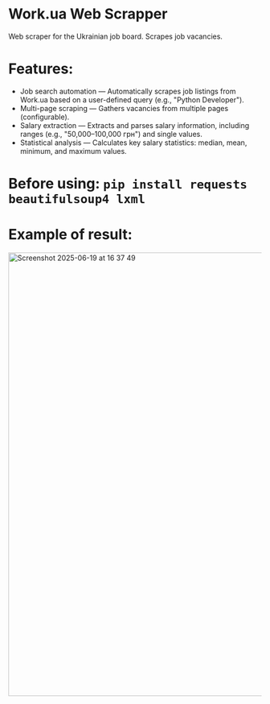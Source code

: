 # Work.ua Web Scrapper
Web scraper for the Ukrainian job board. Scrapes job vacancies.

# Features:
- Job search automation — Automatically scrapes job listings from Work.ua based on a user-defined query (e.g., "Python Developer").
- Multi-page scraping — Gathers vacancies from multiple pages (configurable).
- Salary extraction — Extracts and parses salary information, including ranges (e.g., "50,000–100,000 грн") and single values.
- Statistical analysis — Calculates key salary statistics: median, mean, minimum, and maximum values.

# Before using: `pip install requests beautifulsoup4 lxml`

# Example of result:
<img width="881" alt="Screenshot 2025-06-19 at 16 37 49" src="https://github.com/user-attachments/assets/c0faa2d9-a34c-4ac7-a76c-e4a6da8dc86f" />

